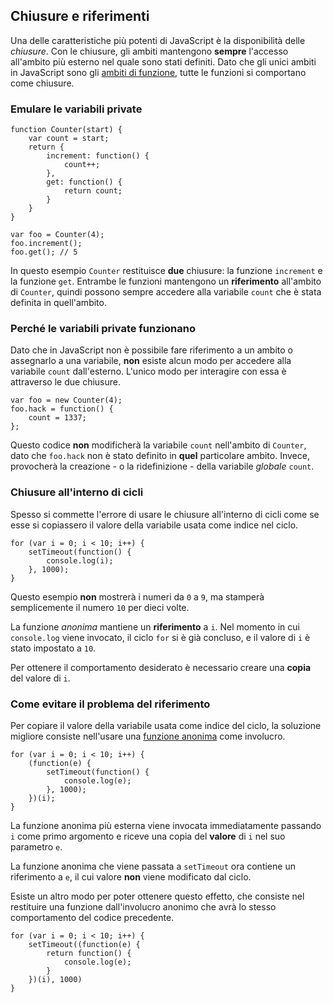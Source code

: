 ## Chiusure e riferimenti

Una delle caratteristiche più potenti di JavaScript è la disponibilità delle *chiusure*. Con le chiusure, gli ambiti mantengono **sempre** l'accesso all'ambito più esterno nel quale sono stati definiti. Dato che gli unici ambiti in JavaScript sono gli [ambiti di funzione](#function.scopes), tutte le funzioni si comportano come chiusure.

### Emulare le variabili private

    function Counter(start) {
        var count = start;
        return {
            increment: function() {
                count++;
            },
            get: function() {
                return count;
            }
        }
    }

    var foo = Counter(4);
    foo.increment();
    foo.get(); // 5

In questo esempio `Counter` restituisce **due** chiusure: la funzione `increment` e la funzione `get`. Entrambe le funzioni mantengono un **riferimento** all'ambito di `Counter`, quindi possono sempre accedere alla variabile `count` che è stata definita in quell'ambito.

### Perché le variabili private funzionano

Dato che in JavaScript non è possibile fare riferimento a un ambito o assegnarlo a una variabile, **non** esiste alcun modo per accedere alla variabile `count` dall'esterno. L'unico modo per interagire con essa è attraverso le due chiusure.

    var foo = new Counter(4);
    foo.hack = function() {
        count = 1337;
    };

Questo codice **non** modificherà la variabile `count` nell'ambito di `Counter`, dato che `foo.hack` non è stato definito in **quel** particolare ambito. Invece, provocherà la creazione - o la ridefinizione - della variabile *globale* `count`.

### Chiusure all'interno di cicli

Spesso si commette l'errore di usare le chiusure all'interno di cicli come se esse si copiassero il valore della variabile usata come indice nel ciclo.

    for (var i = 0; i < 10; i++) {
        setTimeout(function() {
            console.log(i);  
        }, 1000);
    }

Questo esempio **non** mostrerà i numeri da `0` a `9`, ma stamperà semplicemente il numero `10` per dieci volte.

La funzione *anonima* mantiene un **riferimento** a `i`. Nel momento in cui `console.log` viene invocato, il ciclo `for` si è già concluso, e il valore di `i` è stato impostato a `10`.

Per ottenere il comportamento desiderato è necessario creare una **copia** del valore di `i`.

### Come evitare il problema del riferimento

Per copiare il valore della variabile usata come indice del ciclo, la soluzione migliore consiste nell'usare una [funzione anonima](#function.scopes) come involucro.

    for (var i = 0; i < 10; i++) {
        (function(e) {
            setTimeout(function() {
                console.log(e);  
            }, 1000);
        })(i);
    }

La funzione anonima più esterna viene invocata immediatamente passando `i` come primo argomento e riceve una copia del **valore** di `i` nel suo parametro `e`.

La funzione anonima che viene passata a `setTimeout` ora contiene un riferimento a `e`, il cui valore **non** viene modificato dal ciclo.

Esiste un altro modo per poter ottenere questo effetto, che consiste nel restituire una funzione dall'involucro anonimo che avrà lo stesso comportamento del codice precedente.

    for (var i = 0; i < 10; i++) {
        setTimeout((function(e) {
            return function() {
                console.log(e);
            }
        })(i), 1000)
    }

